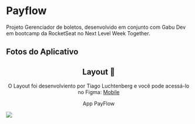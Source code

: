 # Payflow

Projeto Gerenciador de boletos, desenvolvido em conjunto com Gabu Dev em bootcamp da RocketSeat no Next Level Week Together.

## Fotos do Aplicativo

<h2 align="center"> Layout 🎨</h2>
<p align="center"> O Layout foi desenvolviento por <a heref="https://instagram.com/tiagoluchtenberg"> Tiago Luchtenberg</a> e você pode acessá-lo no Figma: <a href="https://www.figma.com/file/kLK7FYnWKMoN68sQXcSniu/PayFlow">Mobile</a> </p>
<div class="row">
<p align="center">App PayFlow</p> 
<div class="column"> <img src="https://mzwh4a.sn.files.1drv.com/y4p2L_AoZ1gbmcPPGdSNmLXrKbJwVVaV47GD7w6dJmWnzbFrp4Gu9x3Ix6MFi41KWOk2TWQdFJ1-SsUAvT5NbIrFGUlW9yvcTqo-zyF67PinpN6FZKieEi3u0dxaUyesfKtUL152y8NxVK_QGLtNsBeFPyTbTMiJk1_gS0Dvw7f6Q14OtYxKr0_4Jb1SmB5Q8jkeAGQpGdSeXygtUHNf2JW--ui8aCx5QWokk_4FeitUdI/Pay_Flow_NLW.png?psid=1"/><div>